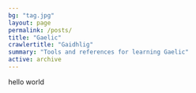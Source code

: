 ```yaml
---
bg: "tag.jpg"
layout: page
permalink: /posts/
title: "Gaelic"
crawlertitle: "Gaidhlig"
summary: "Tools and references for learning Gaelic"
active: archive
---
```


hello world